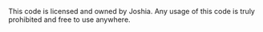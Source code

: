 This code is licensed and owned by Joshia.
Any usage of this code is truly prohibited and free to use anywhere.
